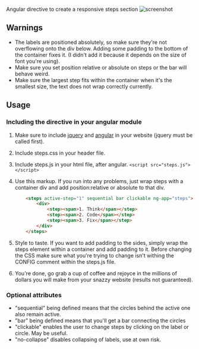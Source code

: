 Angular directive to create a responsive steps section
![screenshot](https://github.com/RicardoAlmeidaMarques/StepsDirective/blob/master/screen.png?raw=true "screenie")
## Warnings

* The labels are positioned absolutely, so make sure they're not overflowing onto the div below.	Adding some padding to the bottom of the container fixes it. (I didn't add it because it depends on the size of font you're using).
* Make sure you set position relative or absolute on steps or the bar will behave weird.
* Make sure the largest step fits within the container when it's the smallest size, the text does not wrap correctly currently.

## Usage

### Including the directive in your angular module

1. Make sure to include [jquery](https://jquery.com/) and [angular](https://angularjs.org/) in your website (jquery must be called first).
2. Include steps.css in your header file.
3. Include steps.js in your html file, after angular. `<script src="steps.js"></script>`
4. Use this markup. If you run into any problems, just wrap steps with a container div and add position:relative or absolute to that div.
	
	```html
		<steps active-step="1" sequential bar clickable ng-app="steps">
			<div>
				<step><span>1. Think</span></step>
				<step><span>2. Code</span></step>
				<step><span>3. Fix</span></step>
			</div>
		</steps>
	```
5. Style to taste. If you want to add padding to the sides, simply wrap the steps element within a container and add padding to it. Before changing the CSS make sure what you're trying to change isn't withing the CONFIG comment within the steps.js file.
6. You're done, go grab a cup of coffee and rejoyce in the millions of dollars you will make from your snazzy website (results not guaranteed).

### Optional attributes

* "sequential" being defined means that the circles behind the active one also remain active. 
* "bar" being defined means that you'll get a bar connecting the circles
* "clickable" enables the user to change steps by clicking on the label or circle. May be useful.
* "no-collapse" disables collapsing of labels, use at own risk.
